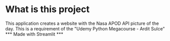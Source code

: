 # What is this project
This application creates a website with the Nasa 
APOD API picture of the day.
This is a requirement of the "Udemy Python 
Megacourse - Ardit Sulce"
 *** Made with Streamlit ***